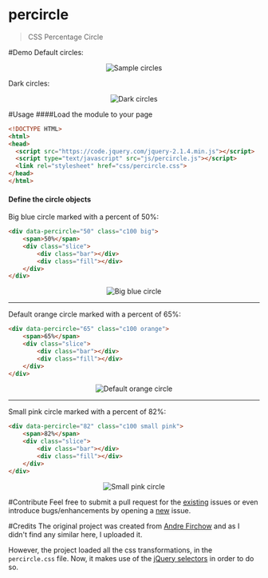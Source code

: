 # percircle
> CSS Percentage Circle

#Demo
Default circles:
<p align="center">
  <img  src="_img/sample_light.gif" alt="Sample circles" />
</p>

Dark circles:
<p align="center">
  <img  src="_img/sample_dark.gif" alt="Dark circles" />
</p>

#Usage
####Load the module to your page
```html
<!DOCTYPE HTML>
<html>
<head>
  <script src="https://code.jquery.com/jquery-2.1.4.min.js"></script>
  <script type="text/javascript" src="js/percircle.js"></script>
  <link rel="stylesheet" href="css/percircle.css">
</head>
</html>
```

#### Define the circle objects
Big blue circle marked with a percent of 50%:
```html
<div data-percircle="50" class="c100 big">
    <span>50%</span>
    <div class="slice">
        <div class="bar"></div>
        <div class="fill"></div>
    </div>
</div>
```
<p align="center">
  <img  src="_img/big_blue_50.gif" alt="Big blue circle" />
</p>
<hr>

Default orange circle marked with a percent of 65%:
```html
<div data-percircle="65" class="c100 orange">
    <span>65%</span>
    <div class="slice">
        <div class="bar"></div>
        <div class="fill"></div>
    </div>
</div>
```
<p align="center">
  <img  src="_img/default_orange_65.gif" alt="Default orange circle" />
</p>
<hr>

Small pink circle marked with a percent of 82%:
```html
<div data-percircle="82" class="c100 small pink">
    <span>82%</span>
    <div class="slice">
        <div class="bar"></div>
        <div class="fill"></div>
    </div>
</div>
```

<p align="center">
  <img  src="_img/small_pink_82.gif" alt="Small pink circle" />
</p>


#Contribute
Feel free to submit a pull request for the <a href="https://github.com/toubou91/percircle/issues" target="_blank">existing</a> issues or even introduce bugs/enhancements by opening a <a href="https://github.com/toubou91/percircle/issues/new" target="_blank">new</a> issue.

#Credits
The original project was created from <a href="http://circle.firchow.net/" target="_blank">Andre Firchow</a> and as I didn't find any similar here, I uploaded it.

However, the project loaded all the css transformations, in the <code>percircle.css</code> file. Now, it makes use of the <a href="https://api.jquery.com/category/selectors/" target="_blank">jQuery selectors</a> in order to do so.
